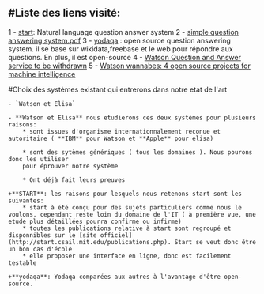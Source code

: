 #Liste des liens visité:
------------------------
1 - [start](http://start.csail.mit.edu/answer.php?query=how+old+are+you+%3F): Natural language question answer system
2 - [simple question answering system.pdf](http://trec.nist.gov/pubs/trec9/papers/icrjc99a.pdf)
3 - [yodaqa](http://ailao.eu/yodaqa/) : open source question answering system. il se base sur wikidata,freebase et le web pour répondre aux questions. En plus, il est open-source
4 - [Watson Question and Answer service to be withdrawn](https://developer.ibm.com/watson/blog/2015/11/11/watson-question-and-answer-service-to-be-withdrawn/)
5 - [Watson wannabes: 4 open source projects for machine intelligence](http://www.infoworld.com/article/2858891/machine-learning/four-open-source-watson-machine-intelligence.html)

#Choix des systèmes existant qui entrerons dans notre etat de l'art

    - `Watson et Elisa`

	- **Watson et Elisa** nous etudierons ces deux systèmes pour plusieurs raisons:
		* sont issues d'organisme internationnalement reconue et autoritaire ( **IBM** pour Watson et **Apple** pour elisa)

		* sont des sytèmes génériques ( tous les domaines ). Nous pourons donc les utiliser 
		pour éprouver notre système
		
		* Ont déjà fait leurs preuves

	+**START**: les raisons pour lesquels nous retenons start sont les suivantes:
		* start à été conçu pour des sujets particuliers comme nous le voulons, cependant reste loin du domaine de l'IT ( à première vue, une etude plus détaillées pourra confirme ou infirme)
		* toutes les publications relative à start sont regroupé et disponnibles sur le [site officiel](http://start.csail.mit.edu/publications.php). Start se veut donc être un bon cas d'école
		* elle proposer une interface en ligne, donc est facilement testable

	+**yodaqa**: Yodaqa comparées aux autres à l'avantage d'être open-source.

